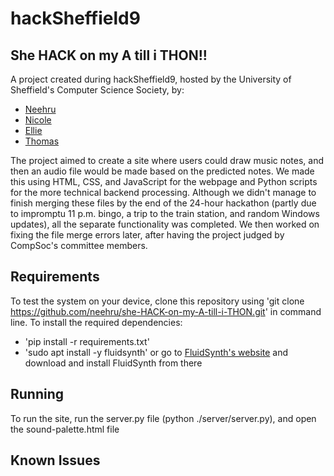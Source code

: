 # hackSheffield9

## She HACK on my A till i THON!!

A project created during hackSheffield9, hosted by the University of Sheffield's Computer Science Society, by:
* [Neehru](https://github.com/neehru)
* [Nicole](https://github.com/nmurch)
* [Ellie](https://github.com/ellie-0705)
* [Thomas](https://github.com/gheist404)

The project aimed to create a site where users could draw music notes, and then an audio file would be made based on the predicted notes.
We made this using HTML, CSS, and JavaScript for the webpage and Python scripts for the more technical backend processing. Although we didn't manage to finish merging these files by the end of the 24-hour hackathon (partly due to impromptu 11 p.m. bingo, a trip to the train station, and random Windows updates), all the separate functionality was completed.
We then worked on fixing the file merge errors later, after having the project judged by CompSoc's committee members.

## Requirements
To test the system on your device, clone this repository using 'git clone https://github.com/neehru/she-HACK-on-my-A-till-i-THON.git' in command line.
To install the required dependencies:
* 'pip install -r requirements.txt'
* 'sudo apt install -y fluidsynth' or go to [FluidSynth's website](https://www.fluidsynth.org/download/) and download and install FluidSynth from there

## Running
To run the site, run the server.py file (python ./server/server.py), and open the sound-palette.html file

## Known Issues

